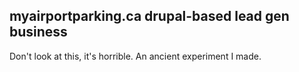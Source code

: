 
## myairportparking.ca drupal-based lead gen business

Don't look at this, it's horrible. An ancient experiment I made.
